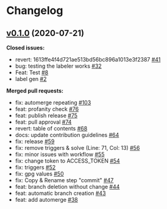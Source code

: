 # Changelog

## [v0.1.0](https://github.com/Videndum/Universal-GitAction-Workflows/tree/v0.1.0) (2020-07-21)

**Closed issues:**

- revert: 1613ffe4f4d721ae513bd56bc896a1013e3f2387 [\#41](https://github.com/Videndum/Universal-GitAction-Workflows/issues/41)
- bug: testing the labeler works [\#32](https://github.com/Videndum/Universal-GitAction-Workflows/issues/32)
- Feat: Test [\#8](https://github.com/Videndum/Universal-GitAction-Workflows/issues/8)
- label gen [\#2](https://github.com/Videndum/Universal-GitAction-Workflows/issues/2)

**Merged pull requests:**

- fix: automerge repeating [\#103](https://github.com/Videndum/Universal-GitAction-Workflows/pull/103)
- feat: profanity check [\#76](https://github.com/Videndum/Universal-GitAction-Workflows/pull/76)
- feat: publish release [\#75](https://github.com/Videndum/Universal-GitAction-Workflows/pull/75)
- feat: pull approval [\#74](https://github.com/Videndum/Universal-GitAction-Workflows/pull/74)
- revert: table of contents [\#68](https://github.com/Videndum/Universal-GitAction-Workflows/pull/68)
- docs: update contribution guidelines [\#64](https://github.com/Videndum/Universal-GitAction-Workflows/pull/64)
- fix: release [\#59](https://github.com/Videndum/Universal-GitAction-Workflows/pull/59)
- fix: remove triggers & solve \(Line: 71, Col: 13\) [\#56](https://github.com/Videndum/Universal-GitAction-Workflows/pull/56)
- fix: minor issues with workflow [\#55](https://github.com/Videndum/Universal-GitAction-Workflows/pull/55)
- fix: change token to ACCESS\_TOKEN [\#54](https://github.com/Videndum/Universal-GitAction-Workflows/pull/54)
- fix: triggers [\#52](https://github.com/Videndum/Universal-GitAction-Workflows/pull/52)
- fix: gpg values [\#50](https://github.com/Videndum/Universal-GitAction-Workflows/pull/50)
- fix: Copy & Rename step "commit" [\#47](https://github.com/Videndum/Universal-GitAction-Workflows/pull/47)
- feat: branch deletion without change [\#44](https://github.com/Videndum/Universal-GitAction-Workflows/pull/44)
- feat: automatic branch creation [\#43](https://github.com/Videndum/Universal-GitAction-Workflows/pull/43)
- feat: add automerge [\#38](https://github.com/Videndum/Universal-GitAction-Workflows/pull/38)



